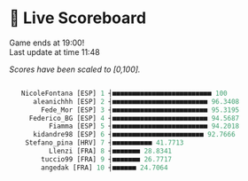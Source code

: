 # 🚩 Live Scoreboard
Game ends at 19:00!      
Last update at time 11:48      

*Scores have been scaled to [0,100].*    
```R

   NicoleFontana [ESP] 1 ┤■■■■■■■■■■■■■■■■■■■■■■■■■ 100   
      aleanichhh [ESP] 2 ┤■■■■■■■■■■■■■■■■■■■■■■■■ 96.3408  
        Fede_Mor [ESP] 3 ┤■■■■■■■■■■■■■■■■■■■■■■■■ 95.3195  
     Federico_BG [ESP] 4 ┤■■■■■■■■■■■■■■■■■■■■■■■■ 94.5687  
          Fiamma [ESP] 5 ┤■■■■■■■■■■■■■■■■■■■■■■■■ 94.2018  
      kidandre98 [ESP] 6 ┤■■■■■■■■■■■■■■■■■■■■■■■ 92.7666  
    Stefano_pina [HRV] 7 ┤■■■■■■■■■■ 41.7713              
          Llenzi [FRA] 8 ┤■■■■■■■ 28.8341                 
        tuccio99 [FRA] 9 ┤■■■■■■■ 26.7717                 
        angedak [FRA] 10 ┤■■■■■■ 24.7064                  

```
